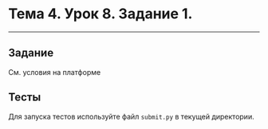 # Тема 4. Урок 8. Задание 1. #

- - -

## Задание

См. условия на платформе

## Тесты

Для запуска тестов используйте файл `submit.py` в текущей директории.
